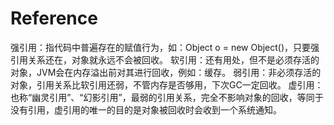 # Reference
强引用：指代码中普遍存在的赋值行为，如：Object o = new Object()，只要强引用关系还在，对象就永远不会被回收。
软引用：还有用处，但不是必须存活的对象，JVM会在内存溢出前对其进行回收，例如：缓存。
弱引用：非必须存活的对象，引用关系比软引用还弱，不管内存是否够用，下次GC一定回收。
虚引用：也称“幽灵引用”、“幻影引用”，最弱的引用关系，完全不影响对象的回收，等同于没有引用，虚引用的唯一的目的是对象被回收时会收到一个系统通知。
